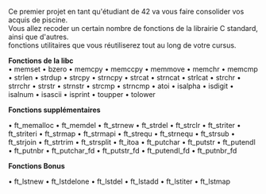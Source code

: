 Ce premier projet en tant qu'étudiant de 42 va vous faire consolider vos acquis de piscine.               
Vous allez recoder un certain nombre de fonctions de la librairie C standard, ainsi que d'autres.        
fonctions utilitaires que vous réutiliserez tout au long de votre cursus.                                

__Fonctions de la libc__  
• memset
• bzero
• memcpy
• memccpy
• memmove
• memchr
• memcmp
• strlen
• strdup
• strcpy
• strncpy
• strcat
• strncat
• strlcat
• strchr
• strrchr
• strstr
• strnstr
• strcmp
• strncmp
• atoi
• isalpha
• isdigit
• isalnum
• isascii
• isprint
• toupper
• tolower

 __Fonctions supplémentaires__  
 
 • ft_memalloc
 • ft_memdel
 • ft_strnew
 • ft_strdel
 • ft_strclr
 • ft_striter
 • ft_striteri
 • ft_strmap
 • ft_strmapi
 • ft_strequ
 • ft_strnequ
 • ft_strsub
 • ft_strjoin
 • ft_strtrim
 • ft_strsplit
 • ft_itoa
 • ft_putchar
 • ft_putstr
 • ft_putendl
 • ft_putnbr
 • ft_putchar_fd
 • ft_putstr_fd
 • ft_putendl_fd
 • ft_putnbr_fd
 
__Fonctions Bonus__  
 
 • ft_lstnew
 • ft_lstdelone
 • ft_lstdel
 • ft_lstadd
 • ft_lstiter
 • ft_lstmap
